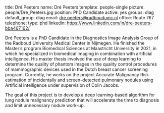 title: Dré Peeters name: Dré Peeters template: people-single picture: people/Dre_Peeters.jpg position: PhD Candidate active: yes groups: diag default_group: diag email: dre.peeters@radboudumc.nl office: Route 767 telephone: type: phd linkedin: https://www.linkedin.com/in/dre-peeters-bba467162/

Dré Peeters is a PhD Candidate in the Diagnostics Image Analysis Group of the Radboud University Medical Center in Nijmegen. He finished the Master’s program Biomedical Sciences at Maastricht University in 2021, in which he specialized in biomedical imaging in combination with artificial intelligence. His master thesis involved the use of deep learning to determine the quality of phantom images in the quality control procedures of mammographic devices used in the Dutch breast cancer screening program. Currently, he works on the project Accurate Malignancy Risk estimation of incidentally and screen-detected pulmonary nodules using Artificial intelligence under supervision of Colin Jacobs.

The goal of this project is to develop a deep learning-based algorithm for lung nodule malignancy prediction that will accelerate the time to diagnosis and limit unnecessary nodule work-up. 

